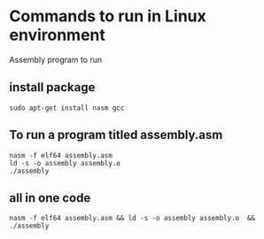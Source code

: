 # Commands to run in Linux environment  
Assembly program to run 
## install package 
```
sudo apt-get install nasm gcc
```

## To run a program titled assembly.asm
```
nasm -f elf64 assembly.asm 
ld -s -o assembly assembly.o 
./assembly 
```

## all in one code 
```
nasm -f elf64 assembly.asm && ld -s -o assembly assembly.o  && ./assembly 
```
